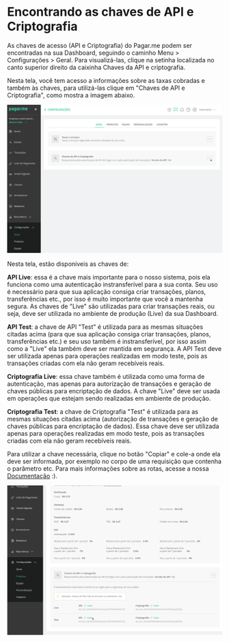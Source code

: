 # Encontrando as chaves de API e Criptografia

As chaves de acesso (API e Criptografia) do Pagar.me podem ser encontradas na sua Dashboard, seguindo o caminho Menu > Configurações > Geral. Para visualizá-las, clique na setinha localizada no canto superior direito da caixinha Chaves da API e criptografia. 

Nesta tela, você tem acesso a informações sobre as taxas cobradas e também às chaves, para utilizá-las clique em "Chaves de API e Criptografia", como mostra a imagem abaixo. 

<img src="img/Configuracoes/Encontrando%20as%20chaves%20de%20API%20e%20Criptografia/chaves.png" alt="Menu Chaves de API" /> 

Nesta tela, estão disponíveis as chaves de: 

**API Live**:  essa é a chave mais importante para o nosso sistema, pois ela funciona como uma autenticação instransferível para a sua conta. Seu uso é necessário para que sua aplicação consiga criar transações, planos, transferências etc., por isso é muito importante que você a mantenha segura. As chaves de "Live" são utilizadas para criar transações reais, ou seja, deve ser utilizada no ambiente de produção (Live) da sua Dashboard. 

**API Test**: a chave de API "Test" é utilizada para as mesmas situações citadas acima (para que sua aplicação consiga criar transações, planos, transferências etc.) e seu uso também é instransferível, por isso assim como a "Live" ela também deve ser mantida em segurança. A API Test deve ser utilizada apenas para operações realizadas em modo teste, pois as transações criadas com ela não geram recebíveis reais. 

**Criptografia Live**: essa chave também é utilizada como uma forma de autenticação, mas apenas para autorização de transações e geração de chaves públicas para encriptação de dados. A chave "Live" deve ser usada em operações que estejam sendo realizadas em ambiente de produção. 

**Criptografia Test**: a chave de Criptografia "Test" é utilizada para as mesmas situações citadas acima (autorização de transações e geração de chaves públicas para encriptação de dados). Essa chave deve ser utilizada apenas para operações realizadas em modo teste, pois as transações criadas com ela não geram recebíveis reais.

Para utilizar a chave necessária, clique no botão "Copiar" e cole-a onde ela deve ser informada, por exemplo no corpo de uma requisição que contenha o parâmetro etc. Para mais informações sobre as rotas, acesse a nossa [Documentação](https://docs.pagar.me/reference) :). 

<img src="img/Configuracoes/Encontrando%20as%20chaves%20de%20API%20e%20Criptografia/chavesApi.png" alt="Copiar chaves de API" />
